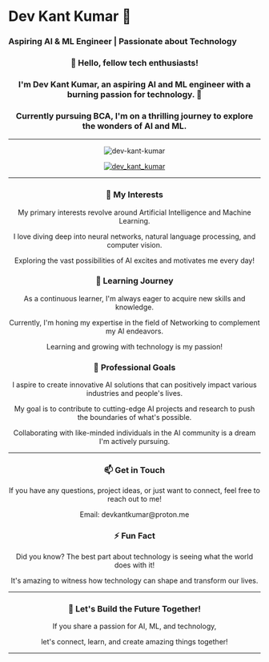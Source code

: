 # Dev Kant Kumar 🚀
### Aspiring AI & ML Engineer | Passionate about Technology

<div align="center">
  <h3>👋 Hello, fellow tech enthusiasts!</h3>
  <h3>I'm Dev Kant Kumar, an aspiring AI and ML engineer with a burning passion for technology. 🌟</h3>
  <h3>Currently pursuing BCA, I'm on a thrilling journey to explore the wonders of AI and ML.</h3>
</div>

---

<p align="center">
  <img src="https://komarev.com/ghpvc/?username=dev-kant-kumar&label=Profile%20views&color=0e75b6&style=flat" alt="dev-kant-kumar" />
</p>

<div align="center">
  <a href="https://twitter.com/dev_kant_kumar" target="blank">
    <img src="https://img.shields.io/twitter/follow/dev_kant_kumar?logo=twitter&style=for-the-badge" alt="dev_kant_kumar" />
  </a>
</div>

---

<div align="center">
  <h3>🔭 My Interests</h3>
  <p>My primary interests revolve around Artificial Intelligence and Machine Learning.</p>
  <p>I love diving deep into neural networks, natural language processing, and computer vision.</p>
  <p>Exploring the vast possibilities of AI excites and motivates me every day!</p>
</div>

<div align="center">
  <h3>🌱 Learning Journey</h3>
  <p>As a continuous learner, I'm always eager to acquire new skills and knowledge.</p>
  <p>Currently, I'm honing my expertise in the field of Networking to complement my AI endeavors.</p>
  <p>Learning and growing with technology is my passion!</p>
</div>

<div align="center">
  <h3>💼 Professional Goals</h3>
  <p>I aspire to create innovative AI solutions that can positively impact various industries and people's lives.</p>
  <p>My goal is to contribute to cutting-edge AI projects and research to push the boundaries of what's possible.</p>
  <p>Collaborating with like-minded individuals in the AI community is a dream I'm actively pursuing.</p>
</div>

---

<div align="center">
  <h3>📫 Get in Touch</h3>
  <p>If you have any questions, project ideas, or just want to connect, feel free to reach out to me!</p>
  <p>Email: devkantkumar@proton.me</p>
</div>

<div align="center">
  <h3>⚡ Fun Fact</h3>
  <p>Did you know? The best part about technology is seeing what the world does with it!</p>
  <p>It's amazing to witness how technology can shape and transform our lives.</p>
</div>

---

<div align="center">
  <h3>🌟 Let's Build the Future Together!</h3>
  <p>If you share a passion for AI, ML, and technology,</p>
  <p>let's connect, learn, and create amazing things together!</p>
</div>

---
